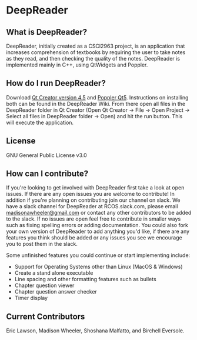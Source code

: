 # DeepReader


## **What is DeepReader?**

DeepReader, initially created as a CSCI2963 project, is an application that increases comprehension of textbooks by requiring the user to take notes as they read, and then checking the quality of the notes. DeepReader is implemented mainly in C++, using QtWidgets and Poppler.


## **How do I run DeepReader?**

Download [Qt Creator version 4.5](https://www.qt.io/download/) and [Poppler Qt5](https://people.freedesktop.org/~aacid/docs/qt5/). Instructions on installing both can be found in the DeepReader Wiki. From there open all files in the DeepReader folder in Qt Creator (Open Qt Creator -> File -> Open Project -> Select all files in DeepReader folder -> Open) and hit the run button. This will execute the application.

## **License**

GNU General Public License v3.0


## **How can I contribute?**

If you're looking to get involved with DeepReader first take a look at open issues. If there are any open issues you are welcome to contribute! In addition if you're planning on contributing join our channel on slack. We have a slack channel for DeepReader at RCOS.slack.com, please email madisonawheeler@gmail.com or contact any other contributors to be added to the slack. If no issues are open feel free to contribute in smaller ways such as fixing spelling errors or adding documentation. You could also fork your own version of DeepReader to add anything you'd like, if there are any features you think should be added or any issues you see we encourage you to post them in the slack.

Some unfinished features you could continue or start implementing include:

  * Support for Operating Systems other than Linux (MacOS & Windows)
  * Create a stand alone executable
  * Line spacing and other formatting features such as bullets
  * Chapter question viewer
  * Chapter question answer checker
  * Timer display


## **Current Contributors**
Eric Lawson, Madison Wheeler, Shoshana Malfatto, and Birchell Eversole.
